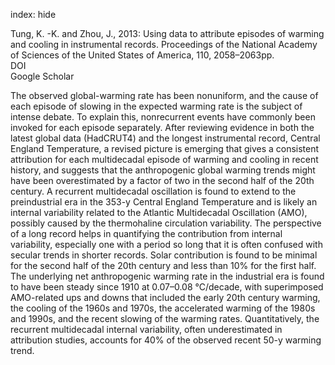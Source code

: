 index: hide

<div class="Citation">

  <div class="Citation-body">
    <div class="Citation-text">Tung, K. -K. and Zhou, J., 2013: Using data to attribute episodes of warming and cooling in instrumental records. <span class="Article-journal">Proceedings of the National Academy of Sciences of the United States of America, </span><span class="Article-volume">110, </span>2058–2063pp.</div>
    <div class="Citation-links">
      <div class="CitationLink" data-href="https://doi.org/10.1073/pnas.1212471110">
        <div class="CitationLink-icon CitationLink-Doi"></div>
        <div class="CitationLink-text">DOI</div>
      </div>
      <div class="CitationLink" data-href="https://scholar.google.com/scholar?q=10.1073/pnas.1212471110">
        <div class="CitationLink-icon CitationLink-Scholar"></div>
        <div class="CitationLink-text">Google Scholar</div>
      </div>
    </div>
  </div>
</div>

The observed global-warming rate has been nonuniform, and the cause of each episode of slowing in the expected warming rate is the subject of intense debate. To explain this, nonrecurrent events have commonly been invoked for each episode separately. After reviewing evidence in both the latest global data (HadCRUT4) and the longest instrumental record, Central England Temperature, a revised picture is emerging that gives a consistent attribution for each multidecadal episode of warming and cooling in recent history, and suggests that the anthropogenic global warming trends might have been overestimated by a factor of two in the second half of the 20th century. A recurrent multidecadal oscillation is found to extend to the preindustrial era in the 353-y Central England Temperature and is likely an internal variability related to the Atlantic Multidecadal Oscillation (AMO), possibly caused by the thermohaline circulation variability. The perspective of a long record helps in quantifying the contribution from internal variability, especially one with a period so long that it is often confused with secular trends in shorter records. Solar contribution is found to be minimal for the second half of the 20th century and less than 10% for the first half. The underlying net anthropogenic warming rate in the industrial era is found to have been steady since 1910 at 0.07–0.08 °C/decade, with superimposed AMO-related ups and downs that included the early 20th century warming, the cooling of the 1960s and 1970s, the accelerated warming of the 1980s and 1990s, and the recent slowing of the warming rates. Quantitatively, the recurrent multidecadal internal variability, often underestimated in attribution studies, accounts for 40% of the observed recent 50-y warming trend.

<div class="Citation-copy">

</div>